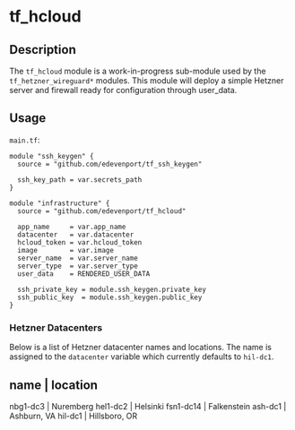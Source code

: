 # tf_hcloud

## Description

The `tf_hcloud` module is a work-in-progress sub-module used by the `tf_hetzner_wireguard*` modules. This module will deploy a simple Hetzner server and firewall ready for configuration through user_data.

## Usage

`main.tf`:

```
module "ssh_keygen" {
  source = "github.com/edevenport/tf_ssh_keygen"

  ssh_key_path = var.secrets_path
}

module "infrastructure" {
  source = "github.com/edevenport/tf_hcloud"

  app_name     = var.app_name
  datacenter   = var.datacenter
  hcloud_token = var.hcloud_token
  image        = var.image
  server_name  = var.server_name
  server_type  = var.server_type
  user_data    = RENDERED_USER_DATA

  ssh_private_key = module.ssh_keygen.private_key
  ssh_public_key  = module.ssh_keygen.public_key
}
```

### Hetzner Datacenters

Below is a list of Hetzner datacenter names and locations. The name is assigned to the `datacenter` variable which currently defaults to `hil-dc1`.

name      | location
--------------------------
nbg1-dc3  | Nuremberg
hel1-dc2  | Helsinki
fsn1-dc14 | Falkenstein
ash-dc1   | Ashburn, VA
hil-dc1   | Hillsboro, OR
